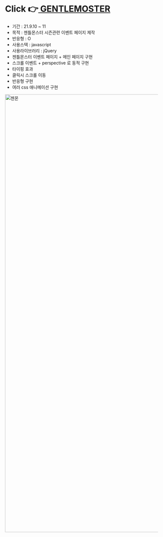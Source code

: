 # Click 👉<a href = 'https://awesomeyelim.github.io/GENTLEMOSTER/'> GENTLEMOSTER</a>
  - 기간 : 21.9.10 ~ 11
  - 목적 : 젠틀몬스터 시즌관련 이벤트 페이지 제작
  - 반응형 : O
  - 사용스택 : javascript
  - 사용라이브러리 : jQuery
  - 젠틀몬스터 이벤트 페이지 + 메인 페이지 구현
  - 스크롤 이벤트 + perspective 로 동적 구현
  - 타이핑 효과 
  - 클릭시 스크롤 이동
  - 반응형 구현
  - 여러 css 애니메이션 구현
<img width="1439" alt="젠몬" src="https://user-images.githubusercontent.com/93499143/147041846-c423c993-3a35-48b0-83c3-564c6c74e10c.png">
